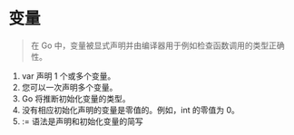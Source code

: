 # 变量
> 在 Go 中，变量被显式声明并由编译器用于例如检查函数调用的类型正确性。

1. var 声明 1 个或多个变量。
2. 您可以一次声明多个变量。
3. Go 将推断初始化变量的类型。
4. 没有相应初始化声明的变量是零值的。例如，int 的零值为 0。 
5. := 语法是声明和初始化变量的简写